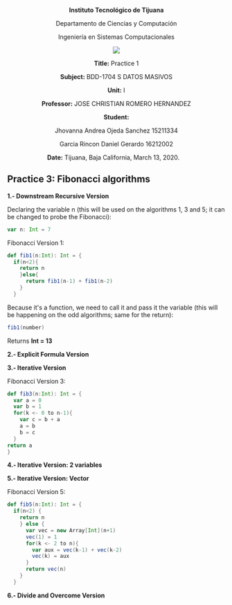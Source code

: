 <div align="center">

**Instituto Tecnológico de Tijuana**

Departamento de Ciencias y Computación

Ingeniería en Sistemas Computacionales

 [![](https://upload.wikimedia.org/wikipedia/commons/2/2e/ITT.jpg)](https://upload.wikimedia.org/wikipedia/commons/2/2e/ITT.jpg)

**Title:**
Practice 1

**Subject:**
BDD-1704 S DATOS MASIVOS

**Unit:**
 I

**Professor:**
JOSE CHRISTIAN ROMERO HERNANDEZ

**Student:**

Jhovanna Andrea Ojeda Sanchez
15211334

Garcia Rincon Daniel Gerardo
16212002



**Date:**
Tijuana, Baja California, March 13, 2020. 
</div>


## Practice 3: Fibonacci algorithms

**1.- Downstream Recursive Version**

Declaring the variable n (this will be used on the algorithms 1, 3 and 5; it can be changed to probe the Fibonacci):
```scala
var n: Int = 7
```

Fibonacci Version 1:
```scala
def fib1(n:Int): Int = {
  if(n<2){
    return n
    }else{
      return fib1(n-1) + fib1(n-2)
    }
  }
```

Because it's a function, we need to call it and pass it the variable (this will be happening on the odd algorithms; same for the return):
```scala
fib1(number)
```
Returns **Int = 13**

**2.- Explicit Formula Version**



**3.- Iterative Version**

Fibonacci Version 3:
```scala
def fib3(n:Int): Int = {
  var a = 0
  var b = 1
  for(k <- 0 to n-1){
    var c = b + a
    a = b
    b = c
  }
return a
}
```

**4.- Iterative Version: 2 variables**



**5.- Iterative Version: Vector**

Fibonacci Version 5:
```scala
def fib5(n:Int): Int = {
  if(n<2) {
    return n
    } else {
      var vec = new Array[Int](n+1)
      vec(1) = 1
      for(k <- 2 to n){
        var aux = vec(k-1) + vec(k-2)
        vec(k) = aux
      }
      return vec(n)
    }
  }
```

**6.- Divide and Overcome Version**
